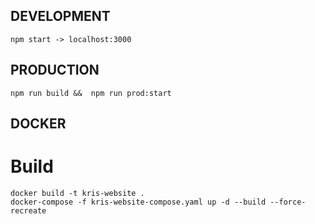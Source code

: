 ## DEVELOPMENT

```
npm start -> localhost:3000
```

## PRODUCTION

```
npm run build &&  npm run prod:start
```

## DOCKER

# Build

```
docker build -t kris-website .
docker-compose -f kris-website-compose.yaml up -d --build --force-recreate
```
